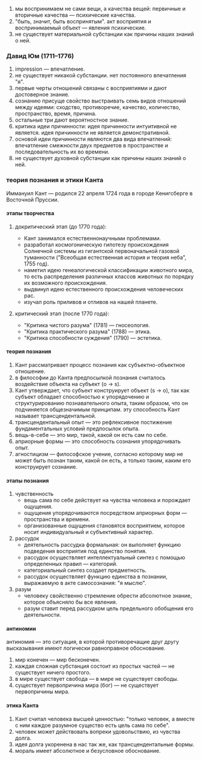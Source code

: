 1. мы воспринимаем не сами вещи, а качества вещей: первичные и вторичные качества — психические качества.  
2. "быть, значит, быть воспринятым". акт восприятия и воспринимаемый объект — явления психические.  
3. не существует материальной субстанции как причины наших знаний о ней.  

### Давид Юм (1711–1776)
1. impression — впечатление.  
2. не существует никакой субстанции. нет постоянного впечатления "я".  
3. первые черты отношений связаны с восприятиями и дают достоверное знание.  
4. сознанию присуще свойство выстраивать семь видов отношений между идеями: сходство, противоречие, качество, количество, пространство, время, причина.  
5. остальные три дают вероятностное знание.  
6. критика идеи причинности: идея причинности интуитивной не является. идея причинности не является демонстративной.  
7. основой идеи причинности являются два вида впечатлений: впечатление смежности двух предметов в пространстве и последовательность их во времени.  
8. не существует духовной субстанции как причины наших знаний о ней.  

### теория познания и этики Канта  
Иммануил Кант — родился 22 апреля 1724 года в городе Кенигсберге в Восточной Пруссии.  

#### этапы творчества  
1. докритический этап (до 1770 года):  
	 - Кант занимался естественнонаучными проблемами.  
	 - разработал космогоническую гипотезу происхождения Солнечной системы из гигантской первоначальной газовой туманности ("Всеобщая естественная история и теория неба", 1755 год).  
	 - наметил идею генеалогической классификации животного мира, то есть распределения различных классов животных по порядку их возможного происхождения.  
	 - выдвинул идею естественного происхождения человеческих рас.  
	 - изучал роль приливов и отливов на нашей планете.  

2. критический этап (после 1770 года):  
	 - "Критика чистого разума" (1781) — гносеология.  
	 - "Критика практического разума" (1788) — этика.  
	 - "Критика способности суждения" (1790) — эстетика.  

#### теория познания  
1. Кант рассматривает процесс познания как субъектно-объектное отношение.  
2. в философии до Канта предпосылкой познания считалось воздействие объекта на субъект (o → s).  
3. Кант утверждает, что субъект конструирует объект (s → o), так как субъект обладает способностью к упорядочению и структурированию познавательного опыта, таким образом, что он подчиняется общезначимым принципам. эту способность Кант называет трансцендентальной.  
4. трансцендентальный опыт — это рефлексивное постижение фундаментальных условий предпосылок опыта.  
5. вещь-в-себе — это мир, такой, какой он есть сам по себе.  
6. априорные формы — это способность сознания упорядочивать опыт.  
7. агностицизм — философское учение, согласно которому мир не может быть познан таким, какой он есть, а только таким, каким его конструирует сознание.  

#### этапы познания  
1. чувственность  
	 - вещь сама по себе действует на чувства человека и порождает ощущения.  
	 - ощущения упорядочиваются посредством априорных форм — пространства и времени.  
	 - организованные ощущения становятся восприятием, которое носит индивидуальный и субъективный характер.  
2. рассудок  
	 - деятельность рассудка формальная: он выполняет функцию подведения восприятия под единство понятия.  
	 - рассудок осуществляет интеллектуальный синтез с помощью определенных правил — категорий.  
	 - категориальный синтез создает предметность.  
	 - рассудок осуществляет функцию единства в познании, выражаемую в акте самосознания: "я мыслю".  
3. разум  
	 - человеку свойственно стремление обрести абсолютное знание, которое объясняло бы все явления.  
	 - разум ставит перед рассудком цель предельного обобщения его деятельности.  

#### антиномии  
антиномия — это ситуация, в которой противоречащие друг другу высказывания имеют логически равноправное обоснование.  
1. мир конечен — мир бесконечен.  
2. каждая сложная субстанция состоит из простых частей — не существует ничего простого.  
3. в мире существует свобода — в мире не существует свободы.  
4. существует первопричина мира (бог) — не существует первопричины мира.  

#### этика Канта  
1. Кант считал человека высшей ценностью: "только человек, а вместе с ним каждое разумное существо есть цель сама по себе".  
2. человек может действовать вопреки удовольствию, из чувства долга.  
3. идея долга укоренена в нас так же, как трансцендентальные формы.  
4. мораль имеет абсолютное и безусловное обоснование.  
